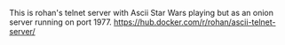 This is rohan's telnet server with Ascii Star Wars playing but as an onion server running on port 1977.
https://hub.docker.com/r/rohan/ascii-telnet-server/
